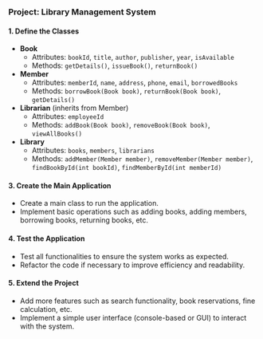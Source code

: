 ### Project: Library Management System

#### 1. **Define the Classes**
   - **Book**
     - Attributes: `bookId`, `title`, `author`, `publisher`, `year`, `isAvailable`
     - Methods: `getDetails()`, `issueBook()`, `returnBook()`
   - **Member**
     - Attributes: `memberId`, `name`, `address`, `phone`, `email`, `borrowedBooks`
     - Methods: `borrowBook(Book book)`, `returnBook(Book book)`, `getDetails()`
   - **Librarian** (inherits from Member)
     - Attributes: `employeeId`
     - Methods: `addBook(Book book)`, `removeBook(Book book)`, `viewAllBooks()`
   - **Library**
     - Attributes: `books`, `members`, `librarians`
     - Methods: `addMember(Member member)`, `removeMember(Member member)`, `findBookById(int bookId)`, `findMemberById(int memberId)`

#### 3. **Create the Main Application**
   - Create a main class to run the application.
   - Implement basic operations such as adding books, adding members, borrowing books, returning books, etc.

#### 4. **Test the Application**
   - Test all functionalities to ensure the system works as expected.
   - Refactor the code if necessary to improve efficiency and readability.

#### 5. **Extend the Project**
   - Add more features such as search functionality, book reservations, fine calculation, etc.
   - Implement a simple user interface (console-based or GUI) to interact with the system.
